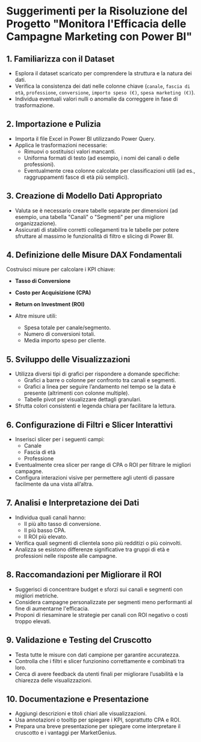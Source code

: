 
# Suggerimenti per la Risoluzione del Progetto "Monitora l'Efficacia delle Campagne Marketing con Power BI"



## 1. Familiarizza con il Dataset
- Esplora il dataset scaricato per comprendere la struttura e la natura dei dati.
- Verifica la consistenza dei dati nelle colonne chiave (`canale`, `fascia di età`, `professione`, `conversione`, `importo speso (€)`, `spesa marketing (€)`).
- Individua eventuali valori nulli o anomalie da correggere in fase di trasformazione.

## 2. Importazione e Pulizia
- Importa il file Excel in Power BI utilizzando Power Query.
- Applica le trasformazioni necessarie:
  - Rimuovi o sostituisci valori mancanti.
  - Uniforma formati di testo (ad esempio, i nomi dei canali o delle professioni).
  - Eventualmente crea colonne calcolate per classificazioni utili (ad es., raggruppamenti fasce di età più semplici).

## 3. Creazione di Modello Dati Appropriato
- Valuta se è necessario creare tabelle separate per dimensioni (ad esempio, una tabella "Canali" o "Segmenti" per una migliore organizzazione).
- Assicurati di stabilire corretti collegamenti tra le tabelle per potere sfruttare al massimo le funzionalità di filtro e slicing di Power BI.

## 4. Definizione delle Misure DAX Fondamentali
Costruisci misure per calcolare i KPI chiave:

- **Tasso di Conversione**  


- **Costo per Acquisizione (CPA)**  


- **Return on Investment (ROI)**  

  

- Altre misure utili:
  - Spesa totale per canale/segmento.
  - Numero di conversioni totali.
  - Media importo speso per cliente.

## 5. Sviluppo delle Visualizzazioni
- Utilizza diversi tipi di grafici per rispondere a domande specifiche:
  - Grafici a barre o colonne per confronto tra canali e segmenti.
  - Grafici a linea per seguire l’andamento nel tempo se la data è presente (altrimenti con colonne multiple).
  - Tabelle pivot per visualizzare dettagli granulari.
- Sfrutta colori consistenti e legenda chiara per facilitare la lettura.

## 6. Configurazione di Filtri e Slicer Interattivi
- Inserisci slicer per i seguenti campi:
  - Canale
  - Fascia di età
  - Professione
- Eventualmente crea slicer per range di CPA o ROI per filtrare le migliori campagne.
- Configura interazioni visive per permettere agli utenti di passare facilmente da una vista all’altra.

## 7. Analisi e Interpretazione dei Dati
- Individua quali canali hanno:
  - Il più alto tasso di conversione.
  - Il più basso CPA.
  - Il ROI più elevato.
- Verifica quali segmenti di clientela sono più redditizi o più coinvolti.
- Analizza se esistono differenze significative tra gruppi di età e professioni nelle risposte alle campagne.

## 8. Raccomandazioni per Migliorare il ROI
- Suggerisci di concentrare budget e sforzi sui canali e segmenti con migliori metriche.
- Considera campagne personalizzate per segmenti meno performanti al fine di aumentarne l'efficacia.
- Proponi di riesaminare le strategie per canali con ROI negativo o costi troppo elevati.

## 9. Validazione e Testing del Cruscotto
- Testa tutte le misure con dati campione per garantire accuratezza.
- Controlla che i filtri e slicer funzionino correttamente e combinati tra loro.
- Cerca di avere feedback da utenti finali per migliorare l’usabilità e la chiarezza delle visualizzazioni.

## 10. Documentazione e Presentazione
- Aggiungi descrizioni e titoli chiari alle visualizzazioni.
- Usa annotazioni o tooltip per spiegare i KPI, soprattutto CPA e ROI.
- Prepara una breve presentazione per spiegare come interpretare il cruscotto e i vantaggi per MarketGenius.
